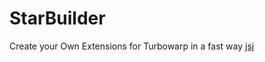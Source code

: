# StarBuilder
Create your Own Extensions for Turbowarp in a fast way
[jsj](https://xtenshins.github.io)

